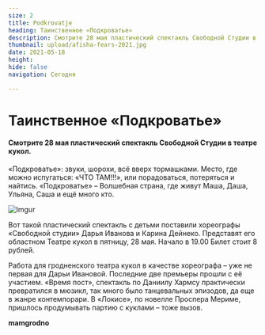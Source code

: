 ```yaml
---
size: 2
title: Podkrovatje
heading: Таинственное «Подкроватье»
description: Смотрите 28 мая пластический спектакль Свободной Студии в театре кукол.
thumbnail: upload/afisha-fears-2021.jpg
date: 2021-05-18
height: 
hide: false
navigation: Сегодня

---
```

# Таинственное «Подкроватье»

#### Смотрите 28 мая пластический спектакль Свободной Студии в театре кукол.

«Подкроватье»: звуки, шорохи, всё вверх тормашками. Место, где можно испугаться: «ЧТО ТАМ!!!», или порадоваться, потеряться и найтись. «Подкроватье» – Волшебная страна, где живут Маша, Даша, Ульяна, Саша и ещё много кто. 

![Imgur](https://imgur.com/LUyTnXH.jpg)

Вот такой пластический спектакль с детьми поставили хореографы  «Свободной студии» Дарья Иванова и Карина Дейнеко. Представят его  областном Театре кукол в пятницу, 28 мая.
Начало в 19.00 Билет стоит 8 рублей. 

Работа для гродненского театра кукол в качестве хореографа – уже не первая для Дарьи Ивановой. Последние две премьеры прошли с её участием.  «Время пост», спектакль по Даниилу Хармсу практически превратился в мюзикл, так много было танцевальных эпизодов, да еще в жанре контемпорари. В «Локисе», по новелле Проспера Мериме, пришлось продумывать партию с куклами – тоже вызов. 

**mamgrodno**